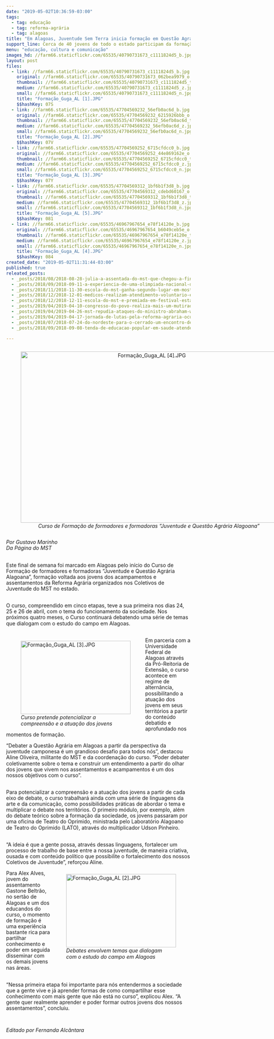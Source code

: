 ```yaml
---
date: "2019-05-02T10:36:59-03:00"
tags:
  - tag: educação
  - tag: reforma-agrária
  - tag: alagoas
title: "Em Alagoas, Juventude Sem Terra inicia formação em Questão Agrária"
support_line: Cerca de 40 jovens de todo o estado participam da formação de educadores no tema da Questão Agrária alagoana
menu: "educação, cultura e comunicação"
images_hd: //farm66.staticflickr.com/65535/40790731673_c1111824d5_b.jpg
layout: post
files:
  - link: //farm66.staticflickr.com/65535/40790731673_c1111824d5_b.jpg
    original: //farm66.staticflickr.com/65535/40790731673_062bea9979_o.jpg
    thumbnail: //farm66.staticflickr.com/65535/40790731673_c1111824d5_t.jpg
    medium: //farm66.staticflickr.com/65535/40790731673_c1111824d5_z.jpg
    small: //farm66.staticflickr.com/65535/40790731673_c1111824d5_n.jpg
    title: "Formação_Guga_AL [1].JPG"
    $$hashKey: 07S
  - link: //farm66.staticflickr.com/65535/47704569232_56efb0ac6d_b.jpg
    original: //farm66.staticflickr.com/65535/47704569232_6215926bbb_o.jpg
    thumbnail: //farm66.staticflickr.com/65535/47704569232_56efb0ac6d_t.jpg
    medium: //farm66.staticflickr.com/65535/47704569232_56efb0ac6d_z.jpg
    small: //farm66.staticflickr.com/65535/47704569232_56efb0ac6d_n.jpg
    title: "Formação_Guga_AL [2].JPG"
    $$hashKey: 07V
  - link: //farm66.staticflickr.com/65535/47704569252_6715cfdcc0_b.jpg
    original: //farm66.staticflickr.com/65535/47704569252_44e869162e_o.jpg
    thumbnail: //farm66.staticflickr.com/65535/47704569252_6715cfdcc0_t.jpg
    medium: //farm66.staticflickr.com/65535/47704569252_6715cfdcc0_z.jpg
    small: //farm66.staticflickr.com/65535/47704569252_6715cfdcc0_n.jpg
    title: "Formação_Guga_AL [3].JPG"
    $$hashKey: 07Y
  - link: //farm66.staticflickr.com/65535/47704569312_1bf6b1f3d8_b.jpg
    original: //farm66.staticflickr.com/65535/47704569312_cdebd60167_o.jpg
    thumbnail: //farm66.staticflickr.com/65535/47704569312_1bf6b1f3d8_t.jpg
    medium: //farm66.staticflickr.com/65535/47704569312_1bf6b1f3d8_z.jpg
    small: //farm66.staticflickr.com/65535/47704569312_1bf6b1f3d8_n.jpg
    title: "Formação_Guga_AL [5].JPG"
    $$hashKey: 081
  - link: //farm66.staticflickr.com/65535/46967967654_e78f14120e_b.jpg
    original: //farm66.staticflickr.com/65535/46967967654_b6049ceb5e_o.jpg
    thumbnail: //farm66.staticflickr.com/65535/46967967654_e78f14120e_t.jpg
    medium: //farm66.staticflickr.com/65535/46967967654_e78f14120e_z.jpg
    small: //farm66.staticflickr.com/65535/46967967654_e78f14120e_n.jpg
    title: "Formação_Guga_AL [4].JPG"
    $$hashKey: 084
created_date: "2019-05-02T11:31:44-03:00"
published: true
releated_posts:
  - _posts/2018/08/2018-08-28-julia-a-assentada-do-mst-que-chegou-a-final-da-olimpiada-de-historia.md
  - _posts/2018/09/2018-09-11-a-experiencia-de-uma-olimpiada-nacional-de-historia-foi-alimento-para-os-nossos-sonhos.md
  - _posts/2018/11/2018-11-30-escola-do-mst-ganha-segundo-lugar-em-mostra-pedagogica-no-rs.md
  - _posts/2018/12/2018-12-01-medicos-realizam-atendimento-voluntario-em-acampamento-do-parana.md
  - _posts/2018/12/2018-12-11-escola-do-mst-e-premiada-em-festival-estadual-de-curtas-no-rs.md
  - _posts/2019/04/2019-04-10-congresso-do-povo-realiza-mais-um-mutirao-de-solidariedade-em-curitiba-pr.md
  - _posts/2019/04/2019-04-26-mst-repudia-ataques-do-ministro-abraham-weintraub-contra-a-educacao-do-campo.md
  - _posts/2019/04/2019-04-17-jornada-de-lutas-pela-reforma-agraria-ocupa-14-estados-do-pais.md
  - _posts/2018/07/2018-07-24-do-nordeste-para-o-cerrado-um-encontro-de-descobertas.md
  - _posts/2018/09/2018-09-08-tenda-de-educacao-popular-em-saude-atende-mais-de-50-pessoas-por-dia-na-feira-da-reforma-agraria-em-maceio.md

---
```

<div style="text-align:center">
<figure class="image" style="display:inline-block"><img alt="Formação_Guga_AL [4].JPG" height="467" src="//farm66.staticflickr.com/65535/46967967654_e78f14120e_b.jpg" width="700" />
<figcaption><em>Curso de Forma&ccedil;&atilde;o de formadores e formadoras &ldquo;Juventude e Quest&atilde;o Agr&aacute;ria Alagoana&rdquo;</em></figcaption>
</figure>
</div>

<p><em>Por Gustavo Marinho<br />
Da P&aacute;gina do MST</em><br />
&nbsp;</p>

<p>Este final de semana foi marcado em Alagoas pelo in&iacute;cio do Curso de Forma&ccedil;&atilde;o de formadores e formadoras &ldquo;Juventude e Quest&atilde;o Agr&aacute;ria Alagoana&rdquo;, forma&ccedil;&atilde;o voltada aos jovens dos acampamentos e assentamentos da Reforma Agr&aacute;ria organizados nos Coletivos de Juventude do MST no estado.</p>

<p><br />
O curso, compreendido em cinco etapas, teve a sua primeira nos dias 24, 25 e 26 de abril, com o tema do funcionamento da sociedade. Nos pr&oacute;ximos quatro meses, o Curso continuar&aacute; debatendo uma s&eacute;rie de temas que dialogam com o estudo do campo em Alagoas.<br />
&nbsp;</p>

<figure class="image" style="float:left"><img alt="Formação_Guga_AL [3].JPG" height="200" src="//farm66.staticflickr.com/65535/47704569252_6715cfdcc0_b.jpg" width="300" />
<figcaption><em>Curso pretende potencializar a<br />
compreens&atilde;o e a atua&ccedil;&atilde;o dos jovens</em></figcaption>
</figure>

<p>Em parceria com a Universidade Federal de Alagoas atrav&eacute;s da Pr&oacute;-Reitoria de Extens&atilde;o, o curso acontece em regime de altern&acirc;ncia, possibilitando a atua&ccedil;&atilde;o dos jovens em seus territ&oacute;rios a partir do conte&uacute;do debatido e aprofundado nos momentos de forma&ccedil;&atilde;o.</p>

<p>&ldquo;Debater a Quest&atilde;o Agr&aacute;ria em Alagoas a partir da perspectiva da juventude camponesa &eacute; um grandioso desafio para todos n&oacute;s&rdquo;, destacou Aline Oliveira, militante do MST e da coordena&ccedil;&atilde;o do curso. &ldquo;Poder debater coletivamente sobre o tema e construir um entendimento a partir do olhar dos jovens que vivem nos assentamentos e acampamentos &eacute; um dos nossos objetivos com o curso&rdquo;.<br />
&nbsp;</p>

<p>Para potencializar a compreens&atilde;o e a atua&ccedil;&atilde;o dos jovens a partir de cada eixo de debate, o curso trabalhar&aacute; ainda com uma s&eacute;rie de linguagens da arte e da comunica&ccedil;&atilde;o, como possibilidades pr&aacute;ticas de abordar o tema e multiplicar o debate nos territ&oacute;rios. O primeiro m&oacute;dulo, por exemplo, al&eacute;m do debate te&oacute;rico sobre a forma&ccedil;&atilde;o da sociedade, os jovens passaram por uma oficina de Teatro do Oprimido, ministrada pelo Laborat&oacute;rio Alagoano de Teatro do Oprimido (LATO), atrav&eacute;s do multiplicador Udson Pinheiro.<br />
&nbsp;</p>

<p>&ldquo;A ideia &eacute; que a gente possa, atrav&eacute;s dessas linguagens, fortalecer um processo de trabalho de base entre a nossa juventude, de maneira criativa, ousada e com conte&uacute;do pol&iacute;tico que possibilite o fortalecimento dos nossos Coletivos de Juventude&rdquo;, refor&ccedil;ou Aline.</p>

<figure class="image" style="float:right"><img alt="Formação_Guga_AL [2].JPG" height="200" src="//farm66.staticflickr.com/65535/47704569232_56efb0ac6d_b.jpg" width="300" />
<figcaption><em>Debates envolvem temas que dialogam<br />
com o estudo do campo em Alagoas</em></figcaption>
</figure>

<p>Para Alex Alves, jovem do assentamento Gastone Beltr&atilde;o, no sert&atilde;o de Alagoas e um dos educandos do curso, o momento de forma&ccedil;&atilde;o &eacute; uma experi&ecirc;ncia bastante rica para partilhar conhecimento e poder em seguida disseminar com os demais jovens nas &aacute;reas.<br />
&nbsp;</p>

<p>&ldquo;Nessa primeira etapa foi importante para n&oacute;s entendermos a sociedade que a gente vive e j&aacute; aprender formas de como compartilhar esse conhecimento com mais gente que n&atilde;o est&aacute; no curso&rdquo;, explicou Alex. &ldquo;A gente quer realmente aprender e poder formar outros jovens dos nossos assentamentos&rdquo;, concluiu.</p>

<p>&nbsp;</p>

<p><em>Editado por Fernanda Alc&acirc;ntara</em></p>

<p>
<style type="text/css">p { margin-bottom: 0.25cm; line-height: 115%; }
</style>
</p>

